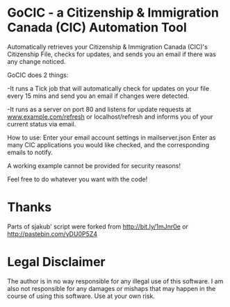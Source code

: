 # GoCIC - a Citizenship & Immigration Canada (CIC) Automation Tool
Automatically retrieves your Citizenship &amp; Immigration Canada (CIC)'s Citizenship File, checks for updates, and sends you an email if there was any change noticed. 


GoCIC does 2 things: 

-It runs a Tick job that will automatically check for updates on your file every 15 mins and send you an email if changes were detected.

-It runs as a server on port 80 and listens for update requests at www.example.com/refresh or localhost/refresh and informs you of your current status via email.




How to use: 
Enter your email account settings in mailserver.json 
Enter as many CIC applications you would like checked, and the corresponding emails to notify.


A working example cannot be provided for security reasons!



Feel free to do whatever you want with the code!


# Thanks 
Parts of sjakub' script were forked from http://bit.ly/1mJnr0e or http://pastebin.com/yDU0P5Z4


# Legal Disclaimer 
The author is in no way responsible for any illegal use of this software. I am also not responsible for any damages or mishaps that may happen in the course of using this software. Use at your own risk.

